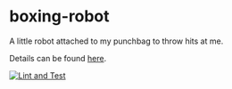 # boxing-robot

A little robot attached to my punchbag to throw hits at me.

Details can be found [here](https://sirjiggles.medium.com/building-a-robot-sparring-partner-e267ce268a0b).

[![Lint and Test](https://github.com/sirJiggles/boxing-robot/actions/workflows/github-actions-lint-test.yml/badge.svg)](https://github.com/sirJiggles/boxing-robot/actions/workflows/github-actions-lint-test.yml)
